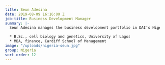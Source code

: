 ```yaml
---
title: Seun Adesina
date: 2019-08-09 16:16:00 Z
job-title: Business Development Manager
summary: |-
  Seun Adesina manages the business development portfolio in DAI’s Nigeria office. In this role, his focus is on the development of new business initiatives and growth of nontraditional business. Since 2007, his professional focus has been sales, client management, and business development in the finance and technology sectors. He perviously worked for Interswitch and Dimension Data West Africa. Seun formerly served as a regional manager in the downstream oil and gas sector, where he was responsible for developing the marine business of Forte Oil Plc.

  * B.Sc., cell biology and genetics, University of Lagos
  * MBA, finance, Cardiff School of Management
image: "/uploads/nigeria-seun.jpg"
group: Nigeria
sort-order: 12
---
```



